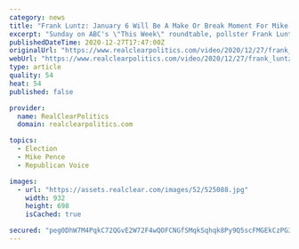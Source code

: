 ```yaml
---
category: news
title: "Frank Luntz: January 6 Will Be A Make Or Break Moment For Mike Pence's Career, Future Of GOP"
excerpt: "Sunday on ABC's \"This Week\" roundtable, pollster Frank Luntz said that January 6 will be the climax of the post-election drama when Vice President Mike Pence will be responsible for certifying the election results,"
publishedDateTime: 2020-12-27T17:47:00Z
originalUrl: "https://www.realclearpolitics.com/video/2020/12/27/frank_luntz_january_6_will_be_a_make_or_break_moment_for_mike_pences_career.html#!"
webUrl: "https://www.realclearpolitics.com/video/2020/12/27/frank_luntz_january_6_will_be_a_make_or_break_moment_for_mike_pences_career.html#!"
type: article
quality: 54
heat: 54
published: false

provider:
  name: RealClearPolitics
  domain: realclearpolitics.com

topics:
  - Election
  - Mike Pence
  - Republican Voice

images:
  - url: "https://assets.realclear.com/images/52/525088.jpg"
    width: 932
    height: 698
    isCached: true

secured: "peg0DhW7M4PqkC72QGvE2W72F4wQOFCNGfSMqkSqhqk8Py9Q5scFMGEkCzPG317wTazVXWov1Pw+eFU19f1zvC7+azj+YZZeKU2dLWOEDDQT5ALwgJw0WIpi2pK8K9qH1HTT7PR55yjxytN00vGrkj4nuxANlPCAyxJKcMTOVn3ex3LnCwIDEiv/5vYmvv2+SV6o0RU4YVDZMcKKUpMFOkDWrkm13AHt4YvIcFy2XiIc/c+r0/M2ROVBEIaLa7Jyl+ENz553I/7/lXz7YpJ9ADA0buvK7Q4niSJtF2crJqspcSNMh+UPN9p5FhFxPrWilgWIRVy+cBpu7Kr+L2/WF3H/uko3P/0QfV7PyN4WwvE=;gv9hKZ/ynL0fcLBHtlIzAQ=="
---
```


